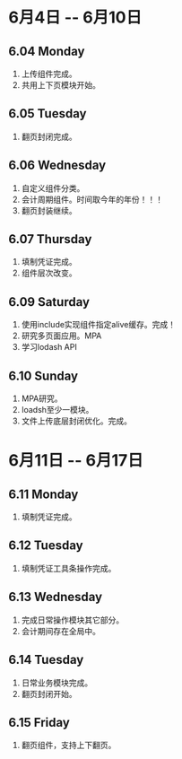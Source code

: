 # 6月4日 -- 6月10日

## 6.04 Monday
1. 上传组件完成。
2. 共用上下页模块开始。

## 6.05 Tuesday
1. 翻页封闭完成。

## 6.06 Wednesday
1. 自定义组件分类。
2. 会计周期组件。时间取今年的年份！！！
3. 翻页封装继续。

## 6.07 Thursday
1. 填制凭证完成。
2. 组件层次改变。

## 6.09 Saturday
1. 使用include实现组件指定alive缓存。完成！
2. 研究多页面应用。MPA
3. 学习lodash API

## 6.10 Sunday
1. MPA研究。
2. loadsh至少一模块。
3. 文件上传底层封闭优化。完成。

# 6月11日 -- 6月17日

## 6.11 Monday
1. 填制凭证完成。

## 6.12 Tuesday
1. 填制凭证工具条操作完成。

## 6.13 Wednesday
1. 完成日常操作模块其它部分。
2. 会计期间存在全局中。

## 6.14 Tuesday
1. 日常业务模块完成。
2. 翻页封闭开始。

## 6.15 Friday
1. 翻页组件，支持上下翻页。